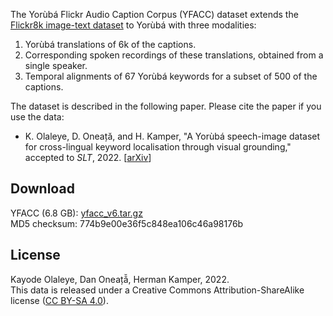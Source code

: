 The Yorùbá Flickr Audio Caption Corpus (YFACC) dataset extends the [Flickr8k image-text dataset](https://forms.illinois.edu/sec/1713398) to Yorùbá with three modalities:

1. Yorùbá translations of 6k of the captions.
2. Corresponding spoken recordings of these translations, obtained from a single speaker.
3. Temporal alignments of 67 Yorùbá keywords for a subset of 500 of the captions.

The dataset is described in the following paper. Please cite the paper if you use the data:

- K. Olaleye, D. Oneață, and H. Kamper, "A Yorùbá speech-image dataset for cross-lingual keyword localisation through visual grounding," accepted to *SLT*, 2022. [[arXiv](missing_link)]


## Download

<!-- YFACC (6.8 GB): [yfacc_v6.tar.gz](https://stellenbosch-my.sharepoint.com/:u:/g/personal/kamperh_sun_ac_za/EVIipO4ZXvNLucAXx0evXpcBXaAE6S0gAXfWIBvUOv1XrA)   -->
YFACC (6.8 GB): [yfacc_v6.tar.gz](https://www.dropbox.com/s/3u86f9on8flz9ny/yfacc_v6.tar.gz?dl=0)  
MD5 checksum: 774b9e00e36f5c848ea106c46a98176b


## License

Kayode Olaleye, Dan Oneață̆, Herman Kamper, 2022.  
This data is released under a Creative Commons Attribution-ShareAlike
license ([CC BY-SA 4.0](http://creativecommons.org/licenses/by-sa/4.0/)).
